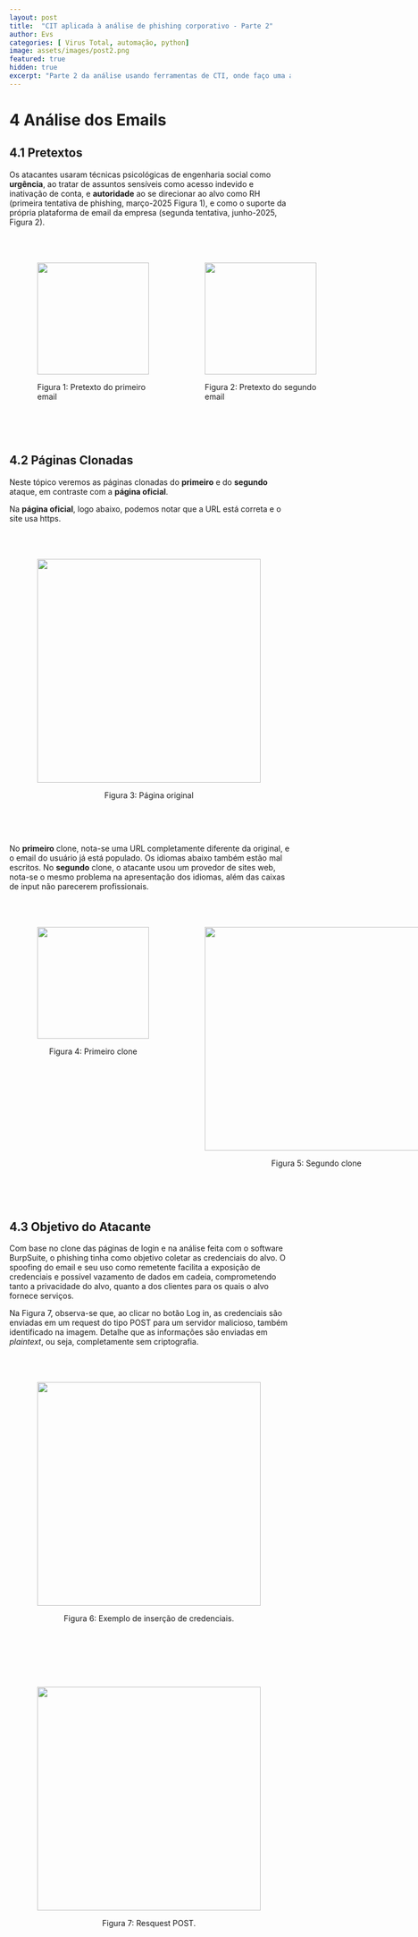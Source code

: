 ```yaml
---
layout: post
title:  "CIT aplicada à análise de phishing corporativo - Parte 2"
author: Evs
categories: [ Virus Total, automação, python]
image: assets/images/post2.png
featured: true
hidden: true
excerpt: "Parte 2 da análise usando ferramentas de CTI, onde faço uma análise dos emails recebidos, dos pretextos usados, dos sites clonados e faço uma hipótese sobre o objetivo do ataque."
---
```


# 4 Análise dos Emails

## 4.1 Pretextos

Os atacantes usaram técnicas psicológicas de engenharia social como **urgência**, ao tratar de assuntos sensíveis como acesso indevido e inativação de conta, e **autoridade** ao se direcionar ao alvo como RH (primeira tentativa de phishing, março-2025 Figura 1), e como o suporte da própria plataforma de email da empresa (segunda tentativa, junho-2025, Figura 2).

<div style="display: flex;">
  <div style="justify-items: center; margin: 50px;">
    <img src="../images/figura1.png" width="200">
    <p>Figura 1: Pretexto do primeiro email</p>
  </div>
  <div style="justify-items: center; margin: 50px;">
    <img src="../images/figura2.png" width="200">
    <p>Figura 2: Pretexto do segundo email</p>
  </div>
</div>

## 4.2 Páginas Clonadas

Neste tópico veremos as páginas clonadas do **primeiro** e do **segundo** ataque, em contraste com a **página oficial**.

Na **página oficial**, logo abaixo, podemos notar que a URL está correta e o site usa https.

<div style="display: flex;">
  <div style="justify-items: center; margin: 50px;">
    <img src="../images/figura3.png" width="400">
    <p>Figura 3: Página original</p>
  </div>
</div>

No **primeiro** clone, nota-se uma URL completamente diferente da original, e o email do usuário já está populado. Os idiomas abaixo também estão mal escritos. No **segundo** clone, o atacante usou um provedor de sites web, nota-se o mesmo problema na apresentação dos idiomas, além das caixas de input não parecerem profissionais.

<div style="display: flex;">
  <div style="justify-items: center; margin: 50px;">
    <img src="../images/figura4.png" width="200">
    <p>Figura 4: Primeiro clone</p>
  </div>
  <div style="justify-items: center; margin: 50px;">
    <img src="../images/figura5.png" width="400">
    <p>Figura 5: Segundo clone</p>
  </div>
</div>

## 4.3 Objetivo do Atacante

Com base no clone das páginas de login e na análise feita com o software BurpSuite, o phishing tinha como objetivo coletar as credenciais do alvo. O spoofing do email e seu uso como remetente facilita a exposição de credenciais e possível vazamento de dados em cadeia, comprometendo tanto a privacidade do alvo, quanto a dos clientes para os quais o alvo fornece serviços.

Na Figura 7, observa-se que, ao clicar no botão Log in, as credenciais são enviadas em um request do tipo POST para um servidor malicioso, também identificado na imagem. Detalhe que as informações são enviadas em *plaintext*, ou seja, completamente sem criptografia.

<div style="display: flex;">
  <div style="justify-items: center; margin: 50px;">
    <img src="../images/figura6.png" width="400">
    <p>Figura 6: Exemplo de inserção de credenciais.</p>
  </div>
</div>

<div style="display: flex;">
  <div style="justify-items: center; margin: 50px;">
    <img src="../images/figura7.png" width="400">
    <p>Figura 7: Resquest POST.</p>
  </div>
</div>

